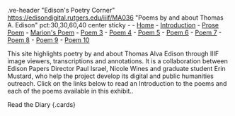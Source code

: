 .ve-header "Edison's Poetry Corner" https://edisondigital.rutgers.edu/iiif/MA036 "Poems by and about Thomas A. Edison" pct:30,30,60,40 center sticky - 
    - [Home](/)
    - [Introduction](/introduction)
    - [Prose Poem](/1)
    - [Marion's Poem](/2)
    - [Poem 3](/3)
    - [Poem 4](/4)
    - [Poem 5](/5)
    - [Poem 6](/6)
    - [Poem 7](/7)
    - [Poem 8](/8)
    - [Poem 9](/9)
    - [Poem 10](/10)

This site highlights poetry by and about Thomas Alva Edison through IIIF image viewers, transcriptions and annotations. It is a collaboration between Edison Papers Director Paul Israel, Nicole Wines and graduate student Erin Mustard, who help the project develop its digital and public humanities outreach. Click on the links below to read an Introduction to the poems and each of the poems available in this exhibit..

Read the Diary {.cards}
